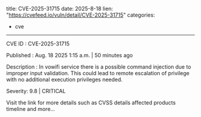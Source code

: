  
title: CVE-2025-31715
date: 2025-8-18
lien: "https://cvefeed.io/vuln/detail/CVE-2025-31715"
categories:
  - cve
---

CVE ID : CVE-2025-31715

Published :  Aug. 18
2025
1:15 a.m. | 50 minutes ago

Description : In vowifi service
there is a possible command injection due to improper input validation. This could lead to remote escalation of privilege with no additional execution privileges needed.

Severity: 9.8 | CRITICAL

Visit the link for more details
such as CVSS details
affected products
timeline
and more...
